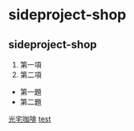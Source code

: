 # sideproject-shop
## sideproject-shop
1. 第一項
2. 第二項
* 第一題
* 第二題

[光宅咖啡](https://www.youtube.com/watch?v=7TSWzELeaUM)
[test](sideproject-shop)
